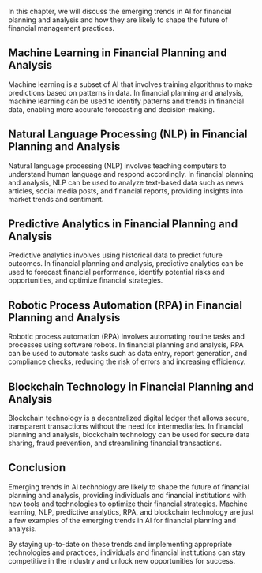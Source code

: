 
In this chapter, we will discuss the emerging trends in AI for financial planning and analysis and how they are likely to shape the future of financial management practices.

Machine Learning in Financial Planning and Analysis
---------------------------------------------------

Machine learning is a subset of AI that involves training algorithms to make predictions based on patterns in data. In financial planning and analysis, machine learning can be used to identify patterns and trends in financial data, enabling more accurate forecasting and decision-making.

Natural Language Processing (NLP) in Financial Planning and Analysis
--------------------------------------------------------------------

Natural language processing (NLP) involves teaching computers to understand human language and respond accordingly. In financial planning and analysis, NLP can be used to analyze text-based data such as news articles, social media posts, and financial reports, providing insights into market trends and sentiment.

Predictive Analytics in Financial Planning and Analysis
-------------------------------------------------------

Predictive analytics involves using historical data to predict future outcomes. In financial planning and analysis, predictive analytics can be used to forecast financial performance, identify potential risks and opportunities, and optimize financial strategies.

Robotic Process Automation (RPA) in Financial Planning and Analysis
-------------------------------------------------------------------

Robotic process automation (RPA) involves automating routine tasks and processes using software robots. In financial planning and analysis, RPA can be used to automate tasks such as data entry, report generation, and compliance checks, reducing the risk of errors and increasing efficiency.

Blockchain Technology in Financial Planning and Analysis
--------------------------------------------------------

Blockchain technology is a decentralized digital ledger that allows secure, transparent transactions without the need for intermediaries. In financial planning and analysis, blockchain technology can be used for secure data sharing, fraud prevention, and streamlining financial transactions.

Conclusion
----------

Emerging trends in AI technology are likely to shape the future of financial planning and analysis, providing individuals and financial institutions with new tools and technologies to optimize their financial strategies. Machine learning, NLP, predictive analytics, RPA, and blockchain technology are just a few examples of the emerging trends in AI for financial planning and analysis.

By staying up-to-date on these trends and implementing appropriate technologies and practices, individuals and financial institutions can stay competitive in the industry and unlock new opportunities for success.
